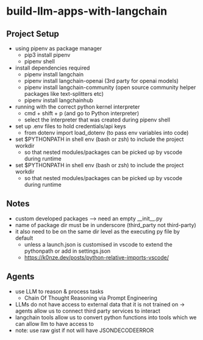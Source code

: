 # build-llm-apps-with-langchain

## Project Setup

- using pipenv as package manager
  - pip3 install pipenv
  - pipenv shell
- install dependencies required
  - pipenv install langchain
  - pipenv install langchain-openai (3rd party for openai models)
  - pipenv install langchain-community (open source community helper packages like text-splitters etc)
  - pipenv install langchainhub
- running with the correct python kernel interpreter
  - cmd + shift + p (and go to Python interpreter)
  - select the interpreter that was created during pipenv shell
- set up .env files to hold credentials/api keys
  - from dotenv import load_dotenv (to pass env variables into code)
- set $PYTHONPATH in shell env (bash or zsh) to include the project workdir
  - so that nested modules/packages can be picked up by vscode during runtime
- set $PYTHONPATH in shell env (bash or zsh) to include the project workdir
  - so that nested modules/packages can be picked up by vscode during runtime

## Notes

- custom developed packages --> need an empty \_\_init\_\_.py
- name of package dir must be in underscore (third_party not third-party)
- it also need to be on the same dir level as the executing py file by default
  - unless a launch.json is customised in vscode to extend the pythonpath or add in settings.json
  - https://k0nze.dev/posts/python-relative-imports-vscode/

## Agents

- use LLM to reason & process tasks
  - Chain Of Thought Reasoning via Prompt Engineering
- LLMs do not have access to external data that it is not trained on -> agents allow us to connect third party services to interact
- langchain tools allow us to convert python functions into tools which we can allow llm to have access to
- note: use raw gist if not will have JSONDECODEERROR
